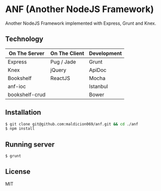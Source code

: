 # ANF (Another NodeJS Framework)
Another NodeJS Framework implemented with Express, Grunt and Knex.

## Technology

|  On The Server  |  On The Client   |  Development  |
| --------------- | ---------------- | ------------- |
| Express         | Pug / Jade	     | Grunt         |
| Knex            | jQuery   		 | ApiDoc        |
| Bookshelf       | ReactJS		     | Mocha         |
| anf-ioc         |  	    		 | Istanbul      |
| bookshelf-crud  |				     | Bower	     |

## Installation
```bash
$ git clone git@github.com:maldicion069/anf.git && cd ./anf
$ npm install
```

## Running server
```bash
$ grunt
```
## License
MIT